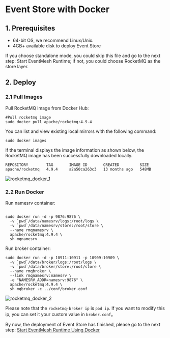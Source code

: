 # Event Store with Docker

## 1. Prerequisites

- 64-bit OS, we recommend Linux/Unix.
- 4GB+ available disk to deploy Event Store

If you choose standalone mode, you could skip this file and go to the next step: Start EventMesh Runtime; if not, you could choose RocketMQ as the store layer.

## 2. Deploy

### 2.1 Pull Images

Pull RocketMQ image from Docker Hub:

```shell
#Pull rocketmq image
sudo docker pull apache/rocketmq:4.9.4
```

You can list and view existing local mirrors with the following command:

```shell
sudo docker images
```

If the terminal displays the image information as shown below, the RocketMQ image has been successfully downloaded locally.

```shell
REPOSITORY        TAG       IMAGE ID       CREATED         SIZE
apache/rocketmq   4.9.4     a2a50ca263c3   13 months ago   548MB
```

![rocketmq_docker_1](/images/install/rocketmq_docker_1.png)

### 2.2 Run Docker

Run namesrv container:

```shell

sudo docker run -d -p 9876:9876 \
  -v `pwd`/data/namesrv/logs:/root/logs \
  -v `pwd`/data/namesrv/store:/root/store \
  --name rmqnamesrv \
  apache/rocketmq:4.9.4 \
  sh mqnamesrv

```

Run broker container:

```shell
sudo docker run -d -p 10911:10911 -p 10909:10909 \
  -v `pwd`/data/broker/logs:/root/logs \
  -v `pwd`/data/broker/store:/root/store \
  --name rmqbroker \
  --link rmqnamesrv:namesrv \
  -e "NAMESRV_ADDR=namesrv:9876" \
  apache/rocketmq:4.9.4 \
  sh mqbroker -c ../conf/broker.conf

```

![rocketmq_docker_2](/images/install/rocketmq_docker_2.png)

Please note that the `rocketmq-broker ip` is `pod ip`. If you want to modify this ip, you can set it your custom value in `broker.conf`。

By now, the deployment of Event Store has finished, please go to the next step: [Start EventMesh Runtime Using Docker](./04-runtime-with-docker.md)
